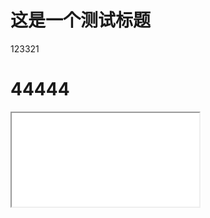 # 这是一个测试标题
123321

<h1>44444</h1>


<p>
    <div>
		<iframe widht="100%"  src="comment.html"/>
	</div>
</p>
















